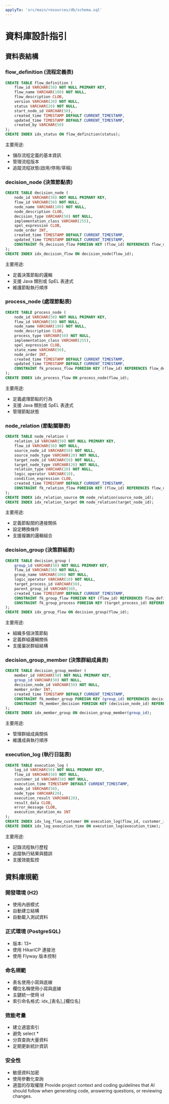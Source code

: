```yaml
---
applyTo: 'src/main/resources/db/schema.sql'
---
```


# 資料庫設計指引

## 資料表結構

### flow_definition (流程定義表)
```sql
CREATE TABLE flow_definition (
    flow_id VARCHAR(50) NOT NULL PRIMARY KEY,
    flow_name VARCHAR(100) NOT NULL,
    flow_description CLOB,
    version VARCHAR(20) NOT NULL, 
    status VARCHAR(20) NOT NULL,
    start_node_id VARCHAR(50),
    created_time TIMESTAMP DEFAULT CURRENT_TIMESTAMP,
    updated_time TIMESTAMP DEFAULT CURRENT_TIMESTAMP,
    created_by VARCHAR(50)
);
CREATE INDEX idx_status ON flow_definition(status);
```

主要用途:
- 儲存流程定義的基本資訊
- 管理流程版本
- 追蹤流程狀態(啟用/停用/草稿)

### decision_node (決策節點表)
```sql
CREATE TABLE decision_node (
    node_id VARCHAR(50) NOT NULL PRIMARY KEY,
    flow_id VARCHAR(50) NOT NULL,
    node_name VARCHAR(100) NOT NULL,
    node_description CLOB,
    decision_type VARCHAR(50) NOT NULL,
    implementation_class VARCHAR(255),
    spel_expression CLOB,
    node_order INT,
    created_time TIMESTAMP DEFAULT CURRENT_TIMESTAMP,
    updated_time TIMESTAMP DEFAULT CURRENT_TIMESTAMP,
    CONSTRAINT fk_decision_flow FOREIGN KEY (flow_id) REFERENCES flow_definition(flow_id)
);
CREATE INDEX idx_decision_flow ON decision_node(flow_id);
```

主要用途:
- 定義決策節點的邏輯
- 支援 Java 類別或 SpEL 表達式
- 維護節點執行順序

### process_node (處理節點表)
```sql
CREATE TABLE process_node (
    node_id VARCHAR(50) NOT NULL PRIMARY KEY,
    flow_id VARCHAR(50) NOT NULL,
    node_name VARCHAR(100) NOT NULL,
    node_description CLOB,
    process_type VARCHAR(50) NOT NULL,
    implementation_class VARCHAR(255),
    spel_expression CLOB,
    state_name VARCHAR(50),
    node_order INT,
    created_time TIMESTAMP DEFAULT CURRENT_TIMESTAMP,
    updated_time TIMESTAMP DEFAULT CURRENT_TIMESTAMP,
    CONSTRAINT fk_process_flow FOREIGN KEY (flow_id) REFERENCES flow_definition(flow_id)
);
CREATE INDEX idx_process_flow ON process_node(flow_id);
```

主要用途:
- 定義處理節點的行為
- 支援 Java 類別或 SpEL 表達式
- 管理節點狀態

### node_relation (節點關聯表)
```sql
CREATE TABLE node_relation (
    relation_id VARCHAR(50) NOT NULL PRIMARY KEY,
    flow_id VARCHAR(50) NOT NULL,
    source_node_id VARCHAR(50) NOT NULL,
    source_node_type VARCHAR(20) NOT NULL,
    target_node_id VARCHAR(50) NOT NULL,
    target_node_type VARCHAR(20) NOT NULL,
    relation_type VARCHAR(20) NOT NULL,
    logic_operator VARCHAR(10),
    condition_expression CLOB,
    created_time TIMESTAMP DEFAULT CURRENT_TIMESTAMP,
    CONSTRAINT fk_relation_flow FOREIGN KEY (flow_id) REFERENCES flow_definition(flow_id)
);
CREATE INDEX idx_relation_source ON node_relation(source_node_id);
CREATE INDEX idx_relation_target ON node_relation(target_node_id);
```

主要用途:
- 定義節點間的連接關係
- 設定轉換條件
- 支援複雜的邏輯組合

### decision_group (決策群組表)
```sql
CREATE TABLE decision_group (
    group_id VARCHAR(50) NOT NULL PRIMARY KEY,
    flow_id VARCHAR(50) NOT NULL,
    group_name VARCHAR(100) NOT NULL,
    logic_operator VARCHAR(10) NOT NULL,
    target_process_id VARCHAR(50),
    parent_group_id VARCHAR(50),
    created_time TIMESTAMP DEFAULT CURRENT_TIMESTAMP,
    CONSTRAINT fk_group_flow FOREIGN KEY (flow_id) REFERENCES flow_definition(flow_id),
    CONSTRAINT fk_group_process FOREIGN KEY (target_process_id) REFERENCES process_node(node_id)
);
CREATE INDEX idx_group_flow ON decision_group(flow_id);
```

主要用途:
- 組織多個決策節點
- 定義群組邏輯關係
- 支援巢狀群組結構

### decision_group_member (決策群組成員表)
```sql
CREATE TABLE decision_group_member (
    member_id VARCHAR(50) NOT NULL PRIMARY KEY,
    group_id VARCHAR(50) NOT NULL,
    decision_node_id VARCHAR(50) NOT NULL,
    member_order INT,
    created_time TIMESTAMP DEFAULT CURRENT_TIMESTAMP,
    CONSTRAINT fk_member_group FOREIGN KEY (group_id) REFERENCES decision_group(group_id),
    CONSTRAINT fk_member_decision FOREIGN KEY (decision_node_id) REFERENCES decision_node(node_id)
);
CREATE INDEX idx_member_group ON decision_group_member(group_id);
```

主要用途:
- 管理群組成員關係
- 維護成員執行順序

### execution_log (執行日誌表)
```sql
CREATE TABLE execution_log (
    log_id VARCHAR(50) NOT NULL PRIMARY KEY,
    flow_id VARCHAR(50) NOT NULL,
    customer_id VARCHAR(50) NOT NULL,
    execution_time TIMESTAMP DEFAULT CURRENT_TIMESTAMP,
    node_id VARCHAR(50),
    node_type VARCHAR(20),
    execution_result VARCHAR(20),
    result_data CLOB,
    error_message CLOB,
    execution_duration_ms INT
);
CREATE INDEX idx_log_flow_customer ON execution_log(flow_id, customer_id);
CREATE INDEX idx_log_execution_time ON execution_log(execution_time);
```

主要用途:
- 記錄流程執行歷程
- 追蹤執行結果與錯誤
- 支援效能監控

## 資料庫規範

### 開發環境 (H2)
- 使用內嵌模式
- 自動建立結構
- 自動載入測試資料

### 正式環境 (PostgreSQL)
- 版本: 13+
- 使用 HikariCP 連接池
- 使用 Flyway 版本控制

### 命名規範
- 表名使用小寫與底線
- 欄位名稱使用小寫與底線
- 主鍵統一使用 id
- 索引命名格式: idx_[表名]_[欄位名]

### 效能考量
- 建立適當索引
- 避免 select *
- 分頁查詢大量資料
- 定期更新統計資訊

### 安全性
- 敏感資料加密
- 使用參數化查詢
- 適當的存取權限
Provide project context and coding guidelines that AI should follow when generating code, answering questions, or reviewing changes.